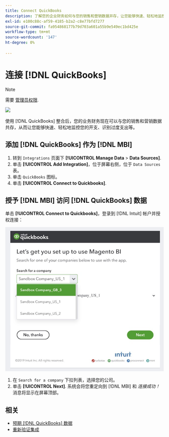 ```yaml
---
title: Connect QuickBooks
description: 了解您的企业财务如何与您的销售和营销数据并存，让您能够快速、轻松地监控您的开支、识别过度支出等。
exl-id: e100c88c-af59-4185-b2a2-c8e77bfd7277
source-git-commit: fa954868177b79d703a601a55b9e549ec1bd425e
workflow-type: tm+mt
source-wordcount: '147'
ht-degree: 0%

---
```


# 连接 [!DNL QuickBooks]

>[!NOTE]
>
>需要 [管理员权限](../../../administrator/user-management/user-management.md).

![](../../../assets/Quickbooks.png)

使用 [!DNL QuickBooks] 整合后，您的业务财务现在可以与您的销售和营销数据共存，从而让您能够快速、轻松地监控您的开支、识别过度支出等。

## 添加 [!DNL QuickBooks] 作为 [!DNL MBI]

1. 转到 `Integrations` 页面下 **[!UICONTROL Manage Data** > **Data Sources]**.
1. 单击 **[!UICONTROL Add Integration]**，位于屏幕右侧，位于 `Data Sources` 表。
1. 单击 `QuickBooks` 图标。
1. 单击 **[!UICONTROL Connect to Quickbooks]**.

## 授予 [!DNL MBI] 访问 [!DNL QuickBooks] 数据

单击 **[!UICONTROL Connect to Quickbooks]**，登录到 [!DNL Intuit] 帐户并授权连接：

![](../../../assets/QuickBooks_App_Store_1.jpg)

1. 在 `Search for a company` 下拉列表，选择您的公司。
1. 单击 **[!UICONTROL Next]**. 系统会将您重定向到 [!DNL MBI] 和 *连接成功！* 消息将显示在屏幕顶部。

## 相关

* [预期 [!DNL QuickBooks] 数据](../integrations/quickbooks-data.md)
* [重新验证集成](https://experienceleague.adobe.com/docs/commerce-knowledge-base/kb/how-to/mbi-reauthenticating-integrations.html?lang=en)
